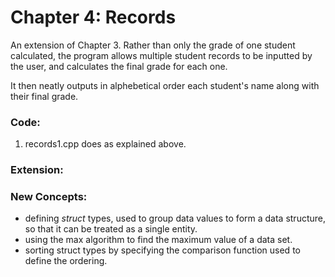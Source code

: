# Chapter 4: Records

An extension of Chapter 3. Rather than only the grade of one student calculated, the program allows multiple student records to be inputted by the user, and calculates the final grade for each one. 

It then neatly outputs in alphebetical order each student's name along with their final grade.

### Code:
1) records1.cpp does as explained above.

### Extension:

### New Concepts:
* defining _struct_ types, used to group data values to form a data structure, so that it can be treated as a single entity.
* using the max algorithm to find the maximum value of a data set.
* sorting struct types by specifying the comparison function used to define the ordering.
